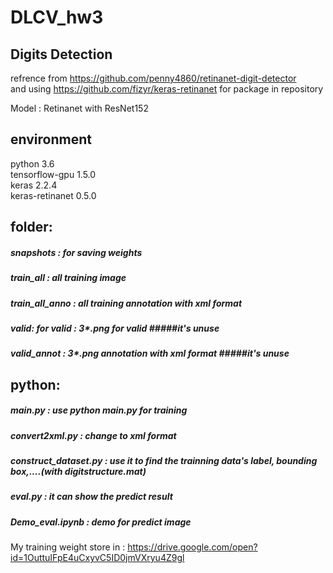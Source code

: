 # DLCV_hw3
##  Digits Detection

refrence from https://github.com/penny4860/retinanet-digit-detector  
and using https://github.com/fizyr/keras-retinanet for package in repository

Model : Retinanet with ResNet152

## environment
  python 3.6  
  tensorflow-gpu 1.5.0  
  keras 2.2.4  
  keras-retinanet 0.5.0  

## folder: 
  ##### snapshots  :  for saving weights  
  ##### train_all  :   all training image  
  ##### train_all_anno  :  all training annotation with xml format  
  ##### valid: for valid  : 3*.png for valid   #####it's unuse  
  ##### valid_annot  : 3*.png annotation with xml format #####it's unuse  
  
## python:
  ##### main.py : use python main.py for training  
  ##### convert2xml.py : change to xml format  
  ##### construct_dataset.py : use it to find the trainning data's label, bounding box,....(with digitstructure.mat)  
  ##### eval.py : it can show the predict result  
  ##### Demo_eval.ipynb : demo for predict image  
  
My training weight store in : https://drive.google.com/open?id=1OuttuIFpE4uCxyvC5ID0jmVXryu4Z9gl
